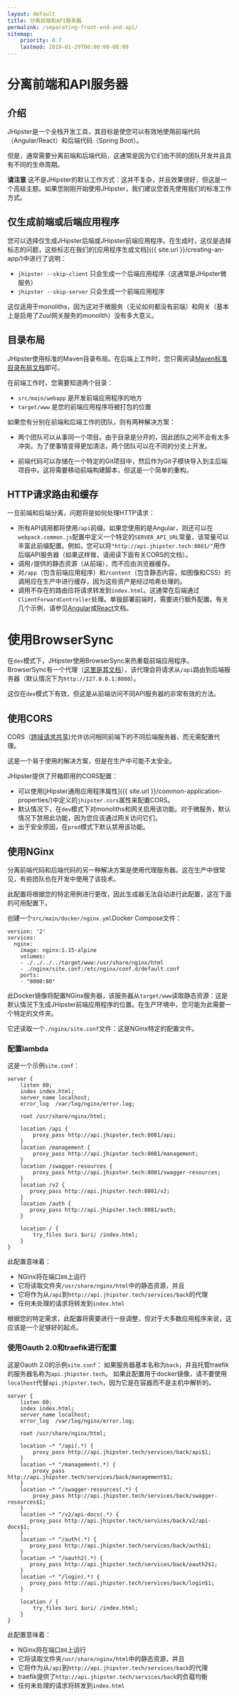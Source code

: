 ```yaml
---
layout: default
title: 分离前端和API服务器
permalink: /separating-front-end-and-api/
sitemap:
    priority: 0.7
    lastmod: 2019-01-29T00:00:00-00:00
---
```


# <i class="fa fa-unlink"></i> 分离前端和API服务器

## 介绍

JHipster是一个全栈开发工具，其目标是使您可以有效地使用前端代码（Angular/React）和后端代码（Spring Boot）。

但是，通常需要分离前端和后端代码，这通常是因为它们由不同的团队开发并且具有不同的生命周期。

**请注意** 这不是JHipster的默认工作方式：这并不复杂，并且效果很好，但这是一个高级主题。如果您刚刚开始使用JHipster，我们建议您首先使用我们的标准工作方式。

## 仅生成前端或后端应用程序

您可以选择仅生成JHipster后端或JHipster前端应用程序。在生成时，这仅是选择标志的问题，这些标志在我们的[应用程序生成文档]({{ site.url }}/creating-an-app/)中进行了说明：

- `jhipster --skip-client` 只会生成一个后端应用程序（这通常是JHipster微服务）
- `jhipster --skip-server` 只会生成一个前端应用程序

这仅适用于monoliths，因为这对于微服务（无论如何都没有前端）和网关（基本上是启用了Zuul网关服务的monolith）没有多大意义。

## 目录布局

JHipster使用标准的Maven目录布局。在后端上工作时，您只需阅读[Maven标准目录布局文档](https://maven.apache.org/guides/introduction/introduction-to-the-standard-directory-layout.html)即可。

在前端工作时，您需要知道两个目录：

- `src/main/webapp` 是开发前端应用程序的地方
- `target/www` 是您的前端应用程序将被打包的位置

如果您有分别在前端和后端工作的团队，则有两种解决方案：

- 两个团队可以从事同一个项目。由于目录是分开的，因此团队之间不会有太多冲突。为了使事情变得更加清洁，两个团队可以在不同的分支上开发。

- 前端代码可以存储在一个特定的Git项目中，然后作为Git子模块导入到主后端项目中。这将需要移动前端构建脚本，但这是一个简单的重构。

## HTTP请求路由和缓存

一旦前端和后端分离，问题将是如何处理HTTP请求：

- 所有API调用都将使用`/api`前缀。如果您使用的是Angular，则还可以在`webpack.common.js`配置中定义一个特定的`SERVER_API_URL`常量，该常量可以丰富此前缀配置。例如，您可以将`"http://api.jhipster.tech:8081/"`用作后端API服务器（如果这样做，请阅读下面有关CORS的文档）。
- 调用`/`提供的静态资源（从前端），而不应由浏览器缓存。
- 对`/app`（包含前端应用程序）和`/content`（包含静态内容，如图像和CSS）的调用应在生产中进行缓存，因为这些资产是经过哈希处理的。
- 调用不存在的路由应将请求转发到`index.html`。这通常在后端通过`ClientForwardController`处理。单独部署前端时，需要进行额外配置。有关几个示例，请参见[Angular](https://angular.io/guide/deployment#server-configuration)或[React](https://facebook.github.io/create-react-app/docs/deployment)文档。

# 使用BrowserSync

在`dev`模式下，JHipster使用BrowserSync来热重载前端应用程序。BrowserSync有一个代理（[这里是其文档](https://www.browsersync.io/docs/options#option-proxy)），该代理会将请求从`/api`路由到后端服务器（默认情况下为`http://127.0.0.1:8080`）。

这仅在`dev`模式下有效，但这是从前端访问不同API服务器的非常有效的方法。

## 使用CORS

CORS（[跨域请求共享](https://wikipedia.org/wiki/Cross-origin_resource_sharing))允许访问相同前端下的不同后端服务器，而无需配置代理。

这是一个易于使用的解决方案，但是在生产中可能不太安全。

JHipster提供了开箱即用的CORS配置：

- 可以使用[jHipster通用应用程序属性]({{ site.url }}/common-application-properties/)中定义的`jhipster.cors`属性来配置CORS。
- 默认情况下，在`dev`模式下对monoliths和网关启用该功能。对于微服务，默认情况下禁用此功能，因为您应该通过网关访问它们。
- 出于安全原因，在`prod`模式下默认禁用该功能。

## 使用NGinx

分离前端代码和后端代码的另一种解决方案是使用代理服务器。这在生产中很常见，有些团队也在开发中使用了该技术。

此配置将根据您的特定用例进行更改，因此生成器无法自动进行此配置，这在下面的可用配置下。

创建一个`src/main/docker/nginx.yml`Docker Compose文件：

    version: '2'
    services:
      nginx:
        image: nginx:1.15-alpine
        volumes:
        - ./../../../target/www:/usr/share/nginx/html
        - ./nginx/site.conf:/etc/nginx/conf.d/default.conf
        ports:
        - "8000:80"

此Docker镜像将配置NGinx服务器，该服务器从`target/www`读取静态资源：这是默认情况下生成JHipster前端应用程序的位置。在生产环境中，您可能为此需要一个特定的文件夹。

它还读取一个`./nginx/site.conf`文件：这是NGinx特定的配置文件。

### 配置lambda
这是一个示例`site.conf`：

    server {
        listen 80;
        index index.html;
        server_name localhost;
        error_log  /var/log/nginx/error.log;

        root /usr/share/nginx/html;

        location /api {
            proxy_pass http://api.jhipster.tech:8081/api;
        }
        location /management {
            proxy_pass http://api.jhipster.tech:8081/management;
        }
        location /swagger-resources {
            proxy_pass http://api.jhipster.tech:8081/swagger-resources;
        }        
        location /v2 {
           proxy_pass http://api.jhipster.tech:8081/v2;
        }
        location /auth {
           proxy_pass http://api.jhipster.tech:8081/auth;
        }
 
        location / {
            try_files $uri $uri/ /index.html;
        }
    }

此配置意味着：

- NGinx将在端口`80`上运行
- 它将读取文件夹`/usr/share/nginx/html`中的静态资源，并且
- 它将作为从`/api`到`http://api.jhipster.tech/services/back`的代理
- 任何未处理的请求将转发到`index.html`

根据您的特定需求，此配置将需要进行一些调整，但对于大多数应用程序来说，这应该是一个足够好的起点。

### 使用Oauth 2.0和traefik进行配置

这是Oauth 2.0的示例`site.conf`：
如果服务器基本名称为`back`，并且托管traefik的服务器名称为`api.jhipster.tech`。
如果此配置用于docker镜像，请不要使用`localhost`代替`api.jhipster.tech`，因为它是在容器而不是主机中解析的。

    server {
        listen 80;
        index index.html;
        server_name localhost;
        error_log  /var/log/nginx/error.log;

        root /usr/share/nginx/html;

        location ~* ^/api(.*) {
            proxy_pass http://api.jhipster.tech/services/back/api$1;
        }
        location ~* ^/management(.*) {
            proxy_pass http://api.jhipster.tech/services/back/management$1;
        }
        location ~* ^/swagger-resources(.*) {
            proxy_pass http://api.jhipster.tech/services/back/swagger-resources$1;
        }        
        location ~* ^/v2/api-docs(.*) {
           proxy_pass http://api.jhipster.tech/services/back/v2/api-docs$1;
        }
        location ~* ^/auth(.*) {
           proxy_pass http://api.jhipster.tech/services/back/auth$1;
        }
        location ~* ^/oauth2(.*) {
           proxy_pass http://api.jhipster.tech/services/back/oauth2$1;
        }
        location ~* ^/login(.*) {
           proxy_pass http://api.jhipster.tech/services/back/login$1;
        }
 
        location / {
            try_files $uri $uri/ /index.html;
        }
    }

此配置意味着：

- NGinx将在端口`80`上运行
- 它将读取文件夹`/usr/share/nginx/html`中的静态资源，并且
- 它将作为从`/api`到`http://api.jhipster.tech/services/back`的代理
- traefik提供了`http://api.jhipster.tech/services/back`的负载均衡
- 任何未处理的请求将转发到`index.html`
